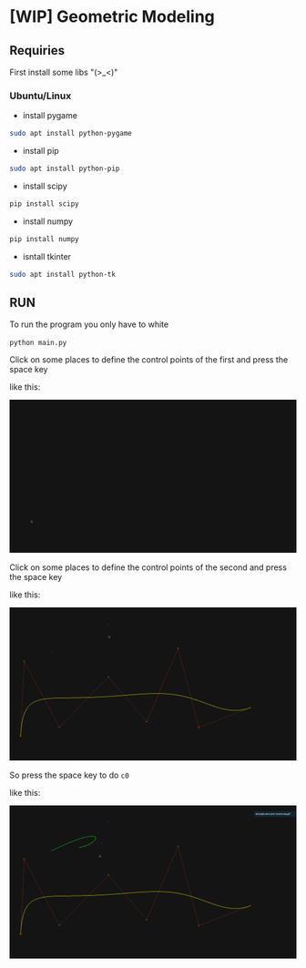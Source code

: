 # [WIP] Geometric Modeling

## Requiries

First install some libs "(>_<)"

### Ubuntu/Linux

- install pygame

```sh
sudo apt install python-pygame
```

- install pip

```sh
sudo apt install python-pip
```

- install scipy

```sh
pip install scipy
```

- install numpy

```sh
pip install numpy
```

- isntall tkinter

```sh
sudo apt install python-tk
```

## RUN

To run the program you only have to white

`python main.py`

Click on some places to define the control points of the first and press the space key

like this:

![First step](docs/first_step.gif)

Click on some places to define the control points of the second and press the space key

like this:

![Second step](docs/second_step.gif)

So press the space key to do `c0`

like this:

![Third step](docs/third_step.gif)
